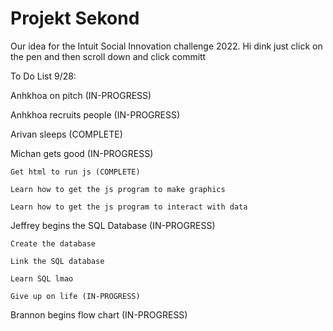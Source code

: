 # Projekt Sekond
Our idea for the Intuit Social Innovation challenge 2022.
Hi dink just click on the pen and then scroll down and click committ

To Do List 9/28:

Anhkhoa on pitch (IN-PROGRESS)

Anhkhoa recruits people (IN-PROGRESS)

Arivan sleeps (COMPLETE)

Michan gets good (IN-PROGRESS)

    Get html to run js (COMPLETE)
    
    Learn how to get the js program to make graphics
    
    Learn how to get the js program to interact with data
    
    
Jeffrey begins the SQL Database (IN-PROGRESS)

    Create the database
    
    Link the SQL database
    
    Learn SQL lmao
    
    Give up on life (IN-PROGRESS)
    
Brannon begins flow chart (IN-PROGRESS)
